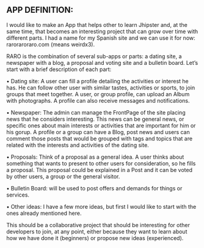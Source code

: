 ## APP DEFINITION:
I would like to make an App that helps other to learn Jhipster and, at the same time, that becomes an interesting project that can grow over time with different parts. I had a name for my Spanish site and we can use it for now: raroraroraro.com (means weirdx3).

RARO is the combination of several sub-apps or parts: a dating site, a newspaper with a blog, a proposal and voting site and a bulletin board. Let’s start with a brief description of each part:

•	Dating site: A user can fill a profile detailing the activities or interest he has. He can follow other user with similar tastes, activities or sports, to join groups that meet together. A user, or group profile, can upload an Album with photographs. A profile can also receive messages and notifications.

•	Newspaper: The admin can manage the FrontPage of the site placing news that he considers interesting. This news can be general news, or specific ones about main interests or activities that are important for him or his gorup. A profile or a group can have a Blog, post news and users can comment those posts that would be grouped with tags and topics that are related with the interests and activities of the dating site.

•	Proposals: Think of a proposal as a general idea. A user thinks about something that wants to present to other users for consideration, so he fills a proposal. This proposal could be explained in a Post and it can be voted by other users, a group or the general visitor.

•	Bulletin Board: will be used to post offers and demands for things or services.

•	Other ideas: I have a few more ideas, but first I would like to start with the ones already mentioned here.

This should be a collaborative project that should be interesting for other developers to join, at any point, either because they want to learn about how we have done it (beginners) or propose new ideas (experienced).
